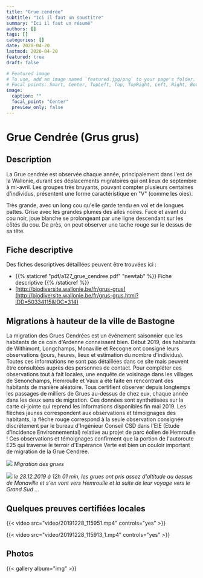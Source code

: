 ```yaml
---
title: "Grue cendrée"
subtitle: "Ici il faut un soustitre"
summary: "Ici il faut un résumé"
authors: []
tags: []
categories: []
date: 2020-04-20
lastmod: 2020-04-20
featured: true
draft: false

# Featured image
# To use, add an image named `featured.jpg/png` to your page's folder.
# Focal points: Smart, Center, TopLeft, Top, TopRight, Left, Right, BottomLeft, Bottom, BottomRight.
image:
  caption: ""
  focal_point: "Center"
  preview_only: false
---
```


<!-- ---
title: "Grue cendrée"
date: 2019-06-25
notes: "Chaque année des milliers de Grues Cendrées sont observées par les habitants.
A hauteur de Bastogne le long de la E25, à la fin de l’hiver elles 'montent' vers le Nord-Est
et à la fin de l’automne elles 'descendent' vers le Sud-Ouest.
Durant la 2ème  quinzaine de février 2019, des habitants de Longchamps, Withimont, Monaville et Recogne ont, pour la 1ère fois, comptabilisé les passages. C’est impressionnant. Le détail peut être communiqué sur demande.
Les informations collectées à ce jour (juin 2019) sont reportées (flèches jaunes) sur la carte ci-jointe éditée en réponse à l’EIE de CSD pour le projet d’éoliennes de Hemroulle qui ne mentionnait qu’une observation (flèche rouge) !
![](/img/biodiversite/tableau_grue.png)
*Migration des grues*"
--- -->

# Grue Cendrée (Grus grus)

## Description

La Grue cendrée est observée chaque année, principalement dans l'est de la Wallonie, durant ses déplacements migratoires qui ont lieux de septembre à mi-avril. Les groupes très bruyants, pouvant compter plusieurs centaines d'individus, présentent une forme caractéristique en "V" (comme les oies).

Très grande, avec un long cou qu'elle garde tendu en vol et de longues pattes. Grise avec les grandes plumes des ailes noires. Face et avant du cou noir, joue blanche se prolongeant par une ligne descendant sur les côtés du cou. De près, on peut observer une tache rouge sur le dessus de sa tête.

## Fiche descriptive

Des fiches descriptives détaillées peuvent être trouvées ici :

* {{% staticref "pdf/a127_grue_cendree.pdf" "newtab" %}} Fiche descriptive {{% /staticref %}}
* [http://biodiversite.wallonie.be/fr/grus-grus](http://biodiversite.wallonie.be/fr/grus-grus.html?IDD=50334115&IDC=314)

## Migrations à hauteur de la ville de Bastogne

La migration des Grues Cendrées est un événement saisonnier que les habitants de ce coin d'Ardenne connaissent bien.
Début 2019, des habitants de Withimont, Longchamps, Monaville et Recogne ont consigné leurs observations (jours, heures, lieux et estimation du nombre d'individus). Toutes ces informations ne sont pas détaillées dans ce site mais peuvent être consultées auprès des personnes de contact. Pour compléter ces observations tout à fait locales, une enquête de voisinage dans les villages de Senonchamps, Hemroulle et Vaux a été faite en rencontrant des habitants de manière aléatoire. Tous certifient observer depuis longtemps les passages de milliers de Grues au-dessus de chez eux, chaque année dans les deux sens de migration.
Ces données sont synthétisées sur la carte ci-jointe qui reprend les informations disponibles fin mai 2019. Les flèches jaunes correspondent aux observations et témoignages des habitants, la flèche rouge correspond à la seule observation consignée discrètement par le bureau d'Ingénieur Conseil CSD dans l'EIE (Etude d'Incidence Environnemental) relative au projet de parc éolien de Hemroulle !
Ces observations et témoignages confirment que la portion de l'autoroute E25 qui traverse le terroir d'Espérance Verte est bien un couloir important de migration de la Grue Cendrée.

![](/img/biodiversite/rapport_grue.jpg)
*Migration des grues*

![](/img/grues_20191228_120116.jpg)
*le 28.12.2019 à 12h 01 min, les grues ont pris assez d'altitude au dessus de Monaville et s'en vont vers Hemroulle et la suite de leur voyage vers le Grand Sud ...*

## Quelques preuves certifiées locales

{{< video src="video/20191228_115951.mp4" controls="yes" >}}

{{< video src="video/20191228_115913_1.mp4" controls="yes" >}}

## Photos

{{< gallery album="img" >}}
